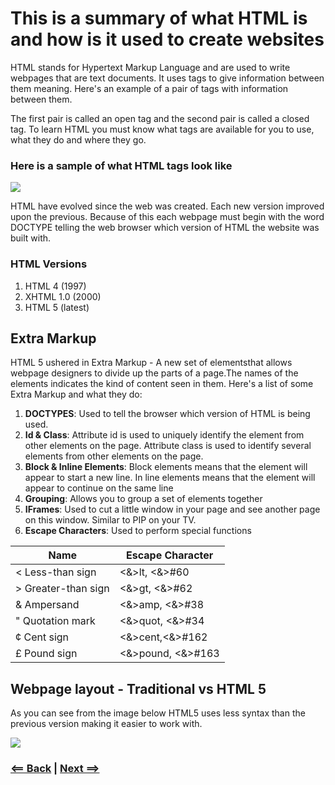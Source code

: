 # This is a summary of what HTML is and how is it used to create websites

HTML stands for Hypertext Markup Language and are used to write webpages that are text documents. It uses tags to give information between them meaning. Here's an example of a pair of tags with information between them. 

The first pair is called an open tag and the second pair is called a closed tag. To learn HTML you must know what tags are available for you to use, what they do and where they go.

### Here is a sample of what HTML tags look like
![](https://upload.wikimedia.org/wikipedia/commons/thumb/a/a6/HTML_source_code_example.svg/500px-HTML_source_code_example.svg.png)

HTML have evolved since the web was created. Each new version improved upon the previous. Because of this each webpage must begin with the word DOCTYPE telling the web browser which version of HTML the website was built with.

### HTML Versions

1. HTML 4 (1997)
1. XHTML 1.0 (2000)
1. HTML 5 (latest)

## Extra Markup

HTML 5 ushered in Extra Markup - A new set of elementsthat allows webpage designers to  divide up the parts of a page.The names of the elements indicates the kind of content seen in them. Here's a list of some Extra Markup and what they do:

1. **DOCTYPES**: Used to tell the browser which version of HTML is being used.
1. **Id & Class**: Attribute id is used to uniquely identify the element from other elements on the page. Attribute class is used to identify several elements from other elements on the page.
1. **Block & Inline Elements**: Block elements means that the element will appear to start a new line. In line elements means that the element will appear to continue on the same line
1. **Grouping**: Allows you to group a set of elements together
1. **IFrames**: Used to cut a little window in your page and see another page on this window. Similar to PIP on your TV.
1. **Escape Characters**: Used to perform special functions

Name|Escape Character
----|----------------
< Less-than sign|<&>lt, <&>#60
|> Greater-than sign|<&>gt, <&>#62|
|& Ampersand|<&>amp, <&>#38|
|" Quotation mark|<&>quot, <&>#34|
|¢ Cent sign|<&>cent,<&>#162|
|£ Pound sign|<&>pound, <&>#163|


## Webpage layout - Traditional vs HTML 5 ##

 As you can see from the image below HTML5 uses less syntax than the previous version making it easier to work with.
 
 ![](http://www.codeproject.com/KB/aspnet/702051/image3.png)
 
 
 ### [<== Back](README.md)   |   [Next ==>](mindset.md)
